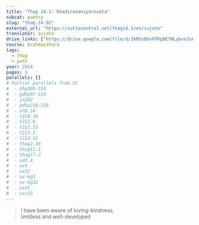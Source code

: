 ```yaml
---
title: "Thag 14.1: Khadiravaniyarevata"
subcat: poetry
slug: "thag.14.01"
external_url: "https://suttacentral.net/thag14.1/en/sujato"
translator: sujato
drive_links: ["https://drive.google.com/file/d/1KRXsBVnFFKpBE7WLybvnJs6O1Cb6caGm/view?usp=drivesdk"]
course: brahmavihara
tags:
  - thag
  - path
year: 2014
pages: 3
parallels: []
# Partial parallels from SC
#  - dhp306-319
#  - gdhp97-134
#  - ja392
#  - pdhp216-238
#  - sn9.14
#  - t210.30
#  - t212.6
#  - t212.33
#  - t213.5
#  - t213.32
#  - thag2.38
#  - thag11.1
#  - thag17.2
#  - ud3.4
#  - uv5
#  - uv32
#  - uv-kg5
#  - uv-kg32
#  - uvs5
#  - uvs32
---
```


> I have been aware of loving-kindness,  
limitless and well-developed

